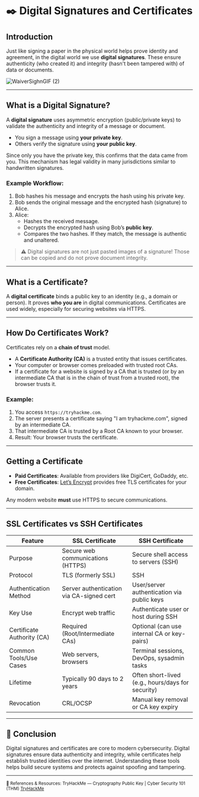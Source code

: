 # ✒️ Digital Signatures and Certificates

## Introduction

Just like signing a paper in the physical world helps prove identity and agreement, in the digital world we use **digital signatures**. These ensure authenticity (who created it) and integrity (hasn't been tampered with) of data or documents.

![WaiverSighnGIF (2)](https://github.com/user-attachments/assets/a75b2455-bb78-4d3c-9bfd-d0e4e7b39dd1)

---

## What is a Digital Signature?

A **digital signature** uses asymmetric encryption (public/private keys) to validate the authenticity and integrity of a message or document.

- You sign a message using **your private key**.
- Others verify the signature using **your public key**.

Since only you have the private key, this confirms that the data came from you. This mechanism has legal validity in many jurisdictions similar to handwritten signatures.

### Example Workflow:

1. Bob hashes his message and encrypts the hash using his private key.
2. Bob sends the original message and the encrypted hash (signature) to Alice.
3. Alice:
   - Hashes the received message.
   - Decrypts the encrypted hash using Bob’s **public key**.
   - Compares the two hashes. If they match, the message is authentic and unaltered.

> ⚠️ Digital signatures are not just pasted images of a signature! Those can be copied and do not prove document integrity.

---

## What is a Certificate?

A **digital certificate** binds a public key to an identity (e.g., a domain or person). It proves **who you are** in digital communications. Certificates are used widely, especially for securing websites via HTTPS.

---

## How Do Certificates Work?

Certificates rely on a **chain of trust** model.

- A **Certificate Authority (CA)** is a trusted entity that issues certificates.
- Your computer or browser comes preloaded with trusted root CAs.
- If a certificate for a website is signed by a CA that is trusted (or by an intermediate CA that is in the chain of trust from a trusted root), the browser trusts it.

### Example:

1. You access `https://tryhackme.com`.
2. The server presents a certificate saying "I am tryhackme.com", signed by an intermediate CA.
3. That intermediate CA is trusted by a Root CA known to your browser.
4. Result: Your browser trusts the certificate.

---

## Getting a Certificate

- **Paid Certificates**: Available from providers like DigiCert, GoDaddy, etc.
- **Free Certificates**: [Let’s Encrypt](https://letsencrypt.org) provides free TLS certificates for your domain.

Any modern website **must** use HTTPS to secure communications.

---

## SSL Certificates vs SSH Certificates

| Feature                        | SSL Certificate                          | SSH Certificate                         |
|-------------------------------|-------------------------------------------|------------------------------------------|
| Purpose                        | Secure web communications (HTTPS)         | Secure shell access to servers (SSH)     |
| Protocol                       | TLS (formerly SSL)                        | SSH                                       |
| Authentication Method         | Server authentication via CA-signed cert | User/server authentication via public keys |
| Key Use                        | Encrypt web traffic                       | Authenticate user or host during SSH     |
| Certificate Authority (CA)    | Required (Root/Intermediate CAs)          | Optional (can use internal CA or key-pairs) |
| Common Tools/Use Cases        | Web servers, browsers                     | Terminal sessions, DevOps, sysadmin tasks |
| Lifetime                      | Typically 90 days to 2 years              | Often short-lived (e.g., hours/days for security) |
| Revocation                    | CRL/OCSP                                 | Manual key removal or CA key expiry      |

---

## 🏁 Conclusion

Digital signatures and certificates are core to modern cybersecurity. Digital signatures ensure data authenticity and integrity, while certificates help establish trusted identities over the internet. Understanding these tools helps build secure systems and protects against spoofing and tampering.

---
<sub>🔗 References & Resources:
TryHackMe — Cryptography Public Key | Cyber Security 101 (THM) [TryHackMe](https://tryhackme.com/room/publickeycrypto)</sub>
